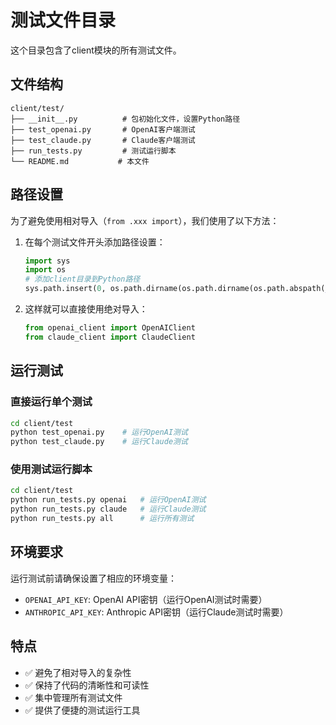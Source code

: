 # 测试文件目录

这个目录包含了client模块的所有测试文件。

## 文件结构

```
client/test/
├── __init__.py          # 包初始化文件，设置Python路径
├── test_openai.py       # OpenAI客户端测试
├── test_claude.py       # Claude客户端测试
├── run_tests.py         # 测试运行脚本
└── README.md           # 本文件
```

## 路径设置

为了避免使用相对导入（`from .xxx import`），我们使用了以下方法：

1. 在每个测试文件开头添加路径设置：
   ```python
   import sys
   import os
   # 添加client目录到Python路径
   sys.path.insert(0, os.path.dirname(os.path.dirname(os.path.abspath(__file__))))
   ```

2. 这样就可以直接使用绝对导入：
   ```python
   from openai_client import OpenAIClient
   from claude_client import ClaudeClient
   ```

## 运行测试

### 直接运行单个测试

```bash
cd client/test
python test_openai.py    # 运行OpenAI测试
python test_claude.py    # 运行Claude测试
```

### 使用测试运行脚本

```bash
cd client/test
python run_tests.py openai   # 运行OpenAI测试
python run_tests.py claude   # 运行Claude测试
python run_tests.py all      # 运行所有测试
```

## 环境要求

运行测试前请确保设置了相应的环境变量：

- `OPENAI_API_KEY`: OpenAI API密钥（运行OpenAI测试时需要）
- `ANTHROPIC_API_KEY`: Anthropic API密钥（运行Claude测试时需要）

## 特点

- ✅ 避免了相对导入的复杂性
- ✅ 保持了代码的清晰性和可读性
- ✅ 集中管理所有测试文件
- ✅ 提供了便捷的测试运行工具 